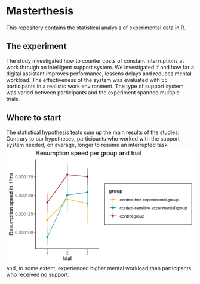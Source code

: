 # Masterthesis
This repository contains the statistical analysis of experimental data in R.

## The experiment
The study investigated how to counter costs of constant interruptions at work through an intelligent support system. 
We investigated if and how far a digital assistant improves performance, lessens delays and reduces mental workload. 
The effectiveness of the system was evaluated with 55 participants in a realistic work environment. The type of
support system was varied between participants and the experiment spanned multiple trials. 

## Where to start
The [statistical hypothesis tests](test_hypotheses/all_groups/hypothesis_analysis.Rmd) sum up the main results of the studies:  
Contrary to our hypotheses, participants who worked with the support system needed,
on average, longer to resume an interrupted task ![pic](https://github.com/janinaschuhmacher/Masterthesis/blob/master/test_hypotheses/all_groups/plots_hypothesis_tests/res_speed_per_groups.png?raw=true) and, to some extent, experienced higher
mental workload than participants who received no support.

### 
